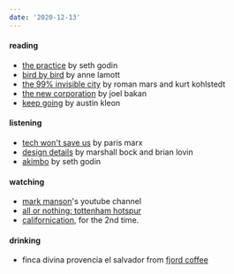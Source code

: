 ```yaml
---
date: '2020-12-13'
---
```


#### reading

- [the practice](../books/the-practice.md) by seth godin
- [bird by bird](https://penguinrandomhouse.com/books/97395/bird-by-bird-by-anne-lamott/) by anne lamott
- [the 99% invisible city](https://99percentinvisible.org/book/) by roman mars and kurt kohlstedt
- [the new corporation](https://www.penguinrandomhouse.com/books/621948/the-new-corporation-by-joel-bakan/) by joel bakan
- [keep going](https://austinkleon.com/keepgoing/) by austin kleon

#### listening

- [tech won't save us](https://open.spotify.com/show/3UhsI7s4bkH1FcMZI5u9iD?si=59Oy2qE8Rte4Of8ubbqStw) by paris marx
- [design details](https://designdetails.fm) by marshall bock and brian lovin
- [akimbo](https://www.akimbo.link) by seth godin

#### watching

- [mark manson](https://www.youtube.com/channel/UC0TnW9acNxqeojxXDMbohcA)'s youtube channel
- [all or nothing: tottenham hotspur](https://www.imdb.com/title/tt11188556)
- [californication](https://www.imdb.com/title/tt0904208/), for the 2nd time.

#### drinking

- finca divina provencia el salvador from [fjord coffee](https://fjord-coffee.de)
